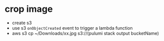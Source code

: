 # crop image
- create s3
- use s3 `onObjectCreated` event to trigger a lambda function
- aws s3 cp ~/Downloads/xx.jpg s3://(pulumi stack output bucketName)